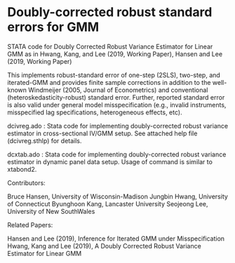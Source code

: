 # Doubly-corrected robust standard errors for GMM 

STATA code for Doubly Corrected Robust Variance Estimator for Linear GMM as in Hwang, Kang, and Lee (2019, Working Paper), Hansen and Lee (2019, Working Paper) 

This implements robust-standard error of one-step (2SLS), two-step, and iterated-GMM and provides finite sample corrections in addition to the well-known Windmeijer (2005, Journal of Econometrics) and conventional (heteroskedasticity-robust) standard error. Further, reported standard error is also valid under general model misspecification (e.g., invalid instruments, misspecified lag specifications, heterogeneous effects, etc). 


dcivreg.ado : Stata code for implementing doubly-corrected robust variance estimator in cross-sectional IV/GMM setup. See attached help file (dcivreg.sthlp) for details.

dcxtab.ado : Stata code for implementing doubly-corrected robust variance estimator in dynamic panel data setup. Usage of command is similar to xtabond2.

Contributors: 

Bruce Hansen, University of Wisconsin-Madison
Jungbin Hwang, University of Connecticut
Byunghoon Kang, Lancaster University
Seojeong Lee, University of New SouthWales

Related Papers: 

Hansen and Lee (2019), Inference for Iterated GMM under Misspecification
Hwang, Kang and Lee (2019), A Doubly Corrected Robust Variance Estimator for Linear GMM
